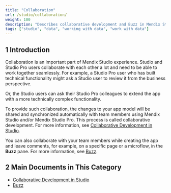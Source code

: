 ```yaml
---
title: "Collaboration"
url: /studio/collaboration/
weight: 100
description: "Describes collaborative development and Buzz in Mendix Studio."
tags: ["studio", "data", "working with data", "work with data"]
---
```


## 1 Introduction 

Collaboration is an important part of Mendix Studio experience. Studio and Studio Pro users collaborate with each other a lot and need to be able to work together seamlessly. For example, a Studio Pro user who has built technical functionality might ask a Studio user to review it from the business perspective.

Or, the Studio users can ask their Studio Pro colleagues to extend the app with a more technically complex functionality. 

To provide such collaboration, the changes to your app model will be shared and synchronized automatically with team members using Mendix Studio and/or Mendix Studio Pro. This process is called collaborative development. For more information, see [Collaborative Development in Studio](/studio/collaborative-development/).

You can also collaborate with your team members while creating the app and leave comments, for example, on a specific page or a microflow, in the **Buzz** pane. For more information, see [Buzz](/studio/collaboration-buzz/).  

## 2 Main Documents in This Category

* [Collaborative Development in Studio](/studio/collaborative-development/)
* [Buzz](/studio/collaboration-buzz/)
